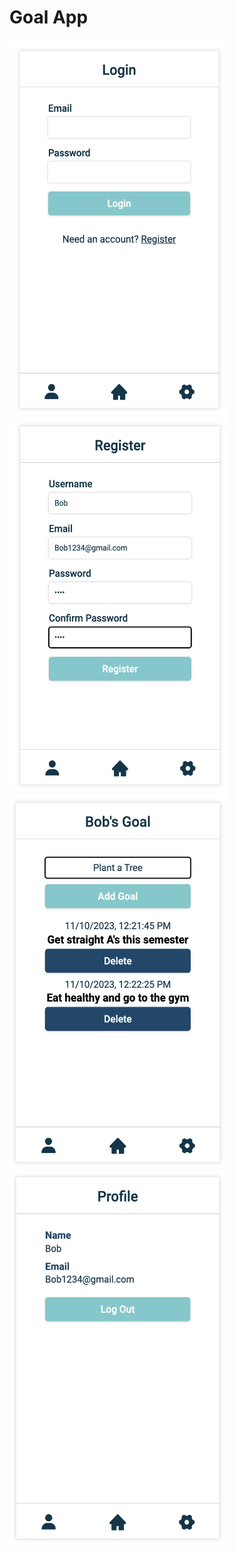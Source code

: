 # Goal App

<img src="./GoalApp-LoginPage.png" width="350" height="600">

<img src="./GoalApp-RegisterPage.png" width="350" height="600">

<img src="./GoalApp-UserGoalPage.png" width="350" height="600">

<img src="./GoalApp-UserProfilePage.png" width="350" height="600">

